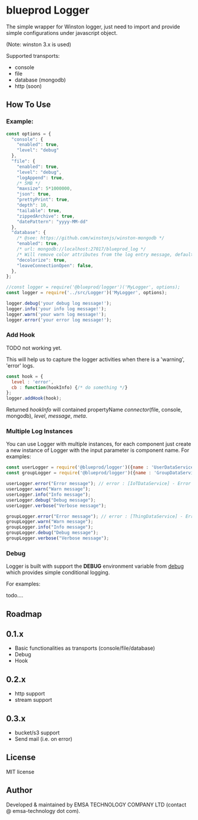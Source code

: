 # blueprod Logger

The simple wrapper for Winston logger, just need to import and provide simple configurations under javascript object.

(Note: winston 3.x is used)

Supported transports:
- console
- file
- database (mongodb)
- http (soon)

## How To Use

### Example:

```javascript
const options = {
  "console": {
    "enabled": true,
    "level": "debug"
  },
  "file": {
    "enabled": true,
    "level": "debug",
    "logAppend": true,
    /* 5MB */
    "maxsize": 5*1000000,
    "json": true,
    "prettyPrint": true,
    "depth": 10,
    "tailable": true,
    "zippedArchive": true,
    "datePattern": "yyyy-MM-dd"
  },
  "database": {
    /* @see: https://github.com/winstonjs/winston-mongodb */
    "enabled": true,
    /* url: mongodb://localhost:27017/blueprod_log */
    /* Will remove color attributes from the log entry message, defaults to false. */
    "decolorize": true,
    "leaveConnectionOpen": false,
  },
};

//const logger = require('@blueprod/logger')('MyLogger', options);
const logger = require('../src/Logger')('MyLogger', options);

logger.debug('your debug log message!');
logger.info('your info log message!');
logger.warn('your warn log message!');
logger.error('your error log message!');
```

### Add Hook

TODO not working yet.

This will help us to capture the logger activities when there is a 'warning', 'error' logs.

```javascript
const hook = {
  level : 'error',
  cb : function(hookInfo) {/* do something */}
};
logger.addHook(hook);
```

Returned *hookInfo* will contained propertyName *connector*(file, console, mongodb), *level*, *message*, *meta*.

### Multiple Log Instances

You can use Logger with multiple instances, for each component just create a new instance of Logger with the input parameter is component name. For examples:

```javascript
const userLogger = require('@blueprod/logger')({name : 'UserDataService'});
const groupLogger = require('@blueprod/logger')({name : 'GroupDataService'});

userLogger.error("Error message"); // error : [IoTDataService] - Error message
userLogger.warn("Warn message");
userLogger.info("Info message");
userLogger.debug("Debug message");
userLogger.verbose("Verbose message");

groupLogger.error("Error message"); // error : [ThingDataService] - Error message
groupLogger.warn("Warn message");
groupLogger.info("Info message");
groupLogger.debug("Debug message");
groupLogger.verbose("Verbose message");
```

### Debug

Logger is built with support the __DEBUG__ environment variable from [debug](https://github.com/visionmedia/debug) which provides simple conditional logging.

For examples:

todo....

## Roadmap


## 0.1.x

- Basic functionalities as transports (console/file/database)
- Debug
- Hook

## 0.2.x

- http support
- stream support

## 0.3.x

- bucket/s3 support
- Send mail (i.e. on error)

## License

MIT license 

## Author

Developed & maintained by EMSA TECHNOLOGY COMPANY LTD (contact @ emsa-technology dot com).
